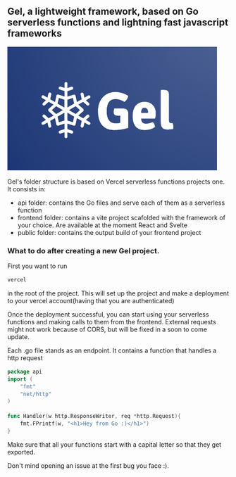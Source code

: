 ## Gel, a lightweight framework, based on Go serverless functions and lightning fast javascript frameworks

![gellogo](./gellogo.png)

Gel's folder structure is based on Vercel serverless functions projects one. It consists in:
- api folder: contains the Go files and serve each of them as a serverless function
- frontend folder: contains a vite project scafolded with the framework of your choice. Are available at the moment React and Svelte
- public folder: contains the output build of your frontend project


### What to do after creating a new Gel project.
First you want to run 
```bash
vercel
``` 
in the root of the project. This will set up the project and make a deployment to your vercel account(having that you are authenticated)

Once the deployment successful, you can start using your serverless functions and making calls to them from the frontend. External requests might not work because of CORS, but will be fixed in a soon to come update.

Each .go file stands as an endpoint. It contains a function that handles a http request
```go
package api
import (
    "fmt"
    "net/http"
)

func Handler(w http.ResponseWriter, req *http.Request){
    fmt.FPrintf(w, "<h1>Hey from Go :)</h1>")
}

```
Make sure that all your functions start with a capital letter so that they get exported.

Don't mind opening an issue at the first bug you face :).